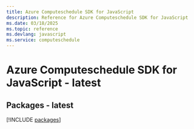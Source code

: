 ```yaml
---
title: Azure Computeschedule SDK for JavaScript
description: Reference for Azure Computeschedule SDK for JavaScript
ms.date: 03/18/2025
ms.topic: reference
ms.devlang: javascript
ms.service: computeschedule
---
```

# Azure Computeschedule SDK for JavaScript - latest
## Packages - latest
[!INCLUDE [packages](computeschedule-index.md)]